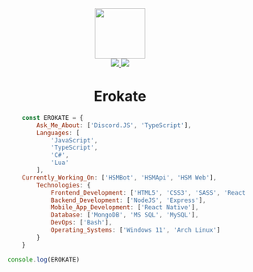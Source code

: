<div id="header" align="center">
    <a href="https://api.hsmbird.online">
      <img src="https://media.giphy.com/media/v1.Y2lkPTc5MGI3NjExeGhlM2hlNHc5dW81aHB1NnBkcmx5bnI1ZW93bnNzZjdid3FhYm8xYyZlcD12MV9pbnRlcm5hbF9naWZfYnlfaWQmY3Q9cw/WeYO9dWU7680AgrHHr/giphy.gif" width="100"/>
    </a>
</div>

<div id="badges" align="center">
    <a href="https://discord.com/invite/8qeU25eTkU">
        <img src="https://img.shields.io/discord/755456457352282253?style=for-the-badge&logo=discord&logoColor=white&label=Bird%20Heaven"/>
    </a>
    <a href="https://github.com/Erokate?tab=repositories">
        <img src="https://img.shields.io/github/stars/erokate?affiliations=OWNER&style=for-the-badge">
    </a>
</div>

<h1 id="baslik" align="center">
  Erokate
</h1>

```javascript
        const EROKATE = {
	        Ask_Me_About: ['Discord.JS', 'TypeScript'],
	        Languages: [
	            'JavaScript',
	            'TypeScript',
	            'C#',
	            'Lua'
	        ],
		Currently_Working_On: ['HSMBot', 'HSMApi', 'HSM Web'],
	        Technologies: {
	            Frontend_Development: ['HTML5', 'CSS3', 'SASS', 'React'],
	            Backend_Development: ['NodeJS', 'Express'],
	            Mobile_App_Development: ['React Native'],
	            Database: ['MongoDB', 'MS SQL', 'MySQL'],
	            DevOps: ['Bash'],
	            Operating_Systems: ['Windows 11', 'Arch Linux']
	        }
    	}

	console.log(EROKATE)
```
